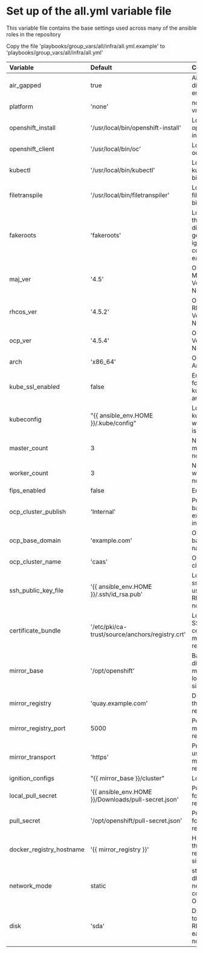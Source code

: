 # Set up of the all.yml variable file

This variable file contains the base settings used across many of the ansible roles in the repository

Copy the file 'playbooks/group_vars/all/infra/all.yml.example' to 'playbooks/group_vars/all/infra/all.yml'

| Variable                                     | Default                                             | Comments                                                                         |
| :---                                         | :---                                                | :---                                                                             |
| air_gapped                                   | true                                                | Air gap or disconnected environment                                              |
| platform                                     | 'none'                                              | none, aws, vmware                                                                |
| openshift_install                            | '/usr/local/bin/openshift-install'                  | Location of openshift-install binary                                             |
| openshift_client                             | '/usr/local/bin/oc'                                 | Location of oc binary                                                            |
| kubectl                                      | '/usr/local/bin/kubectl'                            | Location of kubectl binary                                                       |
| filetranspile                                | '/usr/local/bin/filetranspiler'                     | Location of filetranspiler binary                                                |
| fakeroots                                    | 'fakeroots'                                         | Location of the fakeroots directory for generating igniton configs for each node |
| maj_ver                                      | '4.5'                                               | OpenShift Major Version Number                                                   |
| rhcos_ver                                    | '4.5.2'                                             | OpenShift RHCOS Version Number                                                   |
| ocp_ver                                      | '4.5.4'                                             | OpenShift Version Number                                                         |
| arch                                         | 'x86_64'                                            | OpenShift Architecture                                                           |
| kube_ssl_enabled                             | false                                               | Enable SSL for kubernetes ansible tasks                                          |
| kubeconfig                                   | "{{ ansible_env.HOME }}/.kube/config"               | Location of kubeconfig when cluster is built                                     |
| master_count                                 | 3                                                   | Number of master nodes                                                           |
| worker_count                                 | 3                                                   | Number of worker nodes                                                           |
| fips_enabled                                 | false                                               | Enable FIPS                                                                      |
| ocp_cluster_publish                          | 'Internal'                                          | Publish load balancers external or internal                                      |
| ocp_base_domain                              | 'example.com'                                       | OpenShift base DNS name                                                          |
| ocp_cluster_name                             | 'caas'                                              | OpenShift cluster name                                                           |
| ssh_public_key_file                          | '{{ ansible_env.HOME }}/.ssh/id_rsa.pub'            | Location of ssh key to use for RHCOS nodes                                       |
| certificate_bundle                           | '/etc/pki/ca-trust/source/anchors/registry.crt'     | Location of SSL certificate for mirror registry                                  |
| mirror_base                                  | '/opt/openshift'                                    | Base directory for mirror bits, low and high side                                |
| mirror_registry                              | 'quay.example.com'                                  | DNS name of the mirror registry                                                  |
| mirror_registry_port                         | 5000                                                | Port for the mirror registry                                                     |
| mirror_transport                             | 'https'                                             | Protocol to use with the mirror registry                                         |
| ignition_configs                             | "{{ mirror_base }}/cluster"                         | Location                                                                         |
| local_pull_secret                            | '{{ ansible_env.HOME }}/Downloads/pull-secret.json' | Pull secret for private registry                                                 |
| pull_secret                                  | '/opt/openshift/pull-secret.json'                   | Pull secret for private registry                                                 |
| docker_registry_hostname                     | '{{ mirror_registry }}'                             | Hostname of the private registry (low side)                                      |
| network_mode                                 | static                                              | static or dhcpd network config for OCP nodes                                     |
| disk                                         | 'sda'                                               | Disk device to install RHCOS on each OCP node                                    |